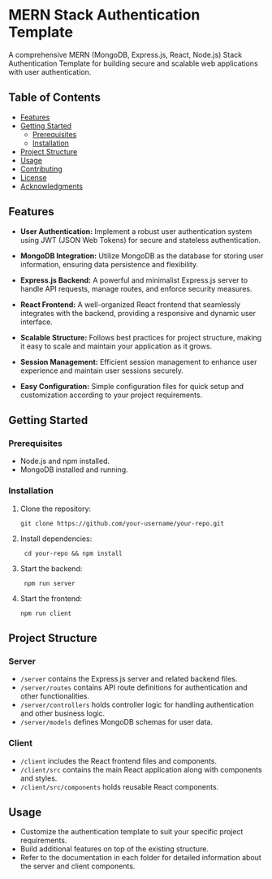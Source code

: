 # MERN Stack Authentication Template

A comprehensive MERN (MongoDB, Express.js, React, Node.js) Stack Authentication Template for building secure and scalable web applications with user authentication.

## Table of Contents

- [Features](#features)
- [Getting Started](#getting-started)
  - [Prerequisites](#prerequisites)
  - [Installation](#installation)
- [Project Structure](#project-structure)
- [Usage](#usage)
- [Contributing](#contributing)
- [License](#license)
- [Acknowledgments](#acknowledgments)

## Features

- **User Authentication:** Implement a robust user authentication system using JWT (JSON Web Tokens) for secure and stateless authentication.
  
- **MongoDB Integration:** Utilize MongoDB as the database for storing user information, ensuring data persistence and flexibility.

- **Express.js Backend:** A powerful and minimalist Express.js server to handle API requests, manage routes, and enforce security measures.

- **React Frontend:** A well-organized React frontend that seamlessly integrates with the backend, providing a responsive and dynamic user interface.

- **Scalable Structure:** Follows best practices for project structure, making it easy to scale and maintain your application as it grows.

- **Session Management:** Efficient session management to enhance user experience and maintain user sessions securely.

- **Easy Configuration:** Simple configuration files for quick setup and customization according to your project requirements.

## Getting Started

### Prerequisites

- Node.js and npm installed.
- MongoDB installed and running.

### Installation

1. Clone the repository:
   ```
   git clone https://github.com/your-username/your-repo.git
   ```
   
2. Install dependencies:
   ```
    cd your-repo && npm install
   ```

3. Start the backend:
   ```
    npm run server
   ```

4. Start the frontend:
   ```
   npm run client
   ```

## Project Structure

### Server

- `/server` contains the Express.js server and related backend files.
- `/server/routes` contains API route definitions for authentication and other functionalities.
- `/server/controllers` holds controller logic for handling authentication and other business logic.
- `/server/models` defines MongoDB schemas for user data.

### Client

- `/client` includes the React frontend files and components.
- `/client/src` contains the main React application along with components and styles.
- `/client/src/components` holds reusable React components.

## Usage

- Customize the authentication template to suit your specific project requirements.
- Build additional features on top of the existing structure.
- Refer to the documentation in each folder for detailed information about the server and client components.
